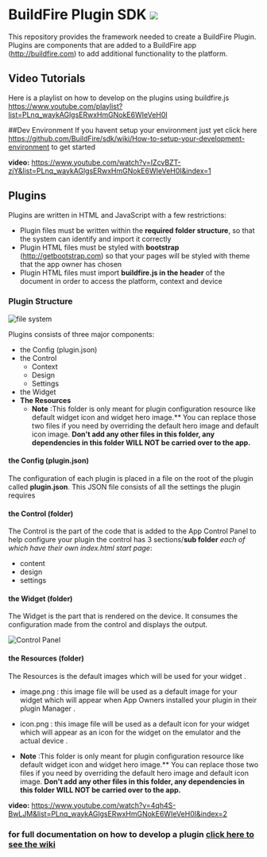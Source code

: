 # BuildFire Plugin SDK ![](https://api.travis-ci.org/BuildFire/sdk.svg)
This repository provides the framework needed to create a BuildFire Plugin.
Plugins are components that are added to a BuildFire app (http://buildfire.com) to add additional functionality to the platform. 

## Video Tutorials
Here is a playlist on how to develop on the plugins using buildfire.js
https://www.youtube.com/playlist?list=PLnq_waykAGlgsERwxHmGNokE6WIeVeH0I

##Dev Environment
If you havent setup your environment just yet click here https://github.com/BuildFire/sdk/wiki/How-to-setup-your-development-environment to get started

**video:** https://www.youtube.com/watch?v=IZcvBZT-zjY&list=PLnq_waykAGlgsERwxHmGNokE6WIeVeH0I&index=1


## Plugins
Plugins are written in HTML and JavaScript with a few restrictions:
* Plugin files must be written within the __required folder structure__, so that the system can identify and import it correctly
* Plugin HTML files must be styled with __bootstrap__ (http://getbootstrap.com) so that your pages will be styled with theme that the app owner has chosen
* Plugin HTML files must import __buildfire.js in the header__ of the document in order to access the platform, context and device

### Plugin Structure
![file system](https://s3-us-west-2.amazonaws.com/pluginserver/docResources/structure.png?q=7)

Plugins consists of three major components:
* the Config (plugin.json)
* the Control
  * Context
  * Design
  * Settings
* the Widget
* **The Resources** 
  * **Note** :This folder is only meant for plugin configuration resource like default widget icon and widget hero image.** You can replace those two files if you need by overriding the default hero image and default icon image. **Don't add any other files in this folder, any dependencies in this folder WILL NOT be carried over to the app.**


#### the Config (plugin.json)
The configuration of each plugin is placed in a file on the root of the plugin called __plugin.json__. This JSON file consists of all the settings the plugin requires

#### the Control (folder)
The Control is the part of the code that is added to the App Control Panel to help configure your plugin
the control has 3 sections/__sub folder__ *each of which have their own index.html start page*:
* content
* design
* settings

#### the Widget (folder)
The Widget is the part that is rendered on the device. It consumes the configuration made from the control and displays the output.


![Control Panel](https://s3-us-west-2.amazonaws.com/pluginserver/docResources/Control+Panel.png?v=1)


#### the Resources (folder)
The Resources is the default images which will be used for your widget .
* image.png : this image file will be used as a default image for your widget which will appear when App Owners installed your plugin in their plugin Manager .

* icon.png : this image file will be used as a default icon for your widget which will appear as an icon for the widget on the emulator and the actual device .

* **Note** :This folder is only meant for plugin configuration resource like default widget icon and widget hero image.** You can replace those two files if you need by overriding the default hero image and default icon image. **Don't add any other files in this folder, any dependencies in this folder WILL NOT be carried over to the app.**

**video:**
https://www.youtube.com/watch?v=4qh4S-BwLJM&list=PLnq_waykAGlgsERwxHmGNokE6WIeVeH0I&index=2

### for full documentation on how to develop a plugin [click here to see the wiki](https://github.com/BuildFire/sdk/wiki)
